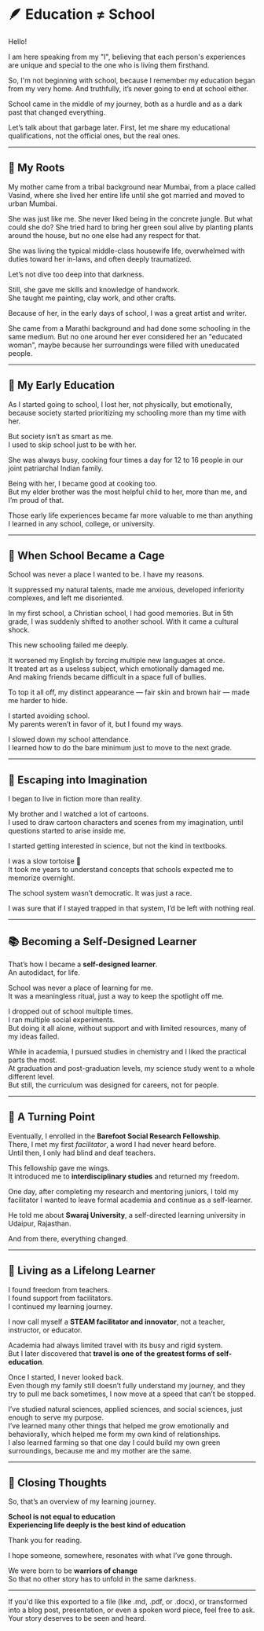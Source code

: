 # 🪶 Education ≠ School

Hello!

I am here speaking from my "I", believing that each person's experiences are unique and special to the one who is living them firsthand.

So, I'm not beginning with school, because I remember my education began from my very home. And truthfully, it’s never going to end at school either.

School came in the middle of my journey, both as a hurdle and as a dark past that changed everything.

Let’s talk about that garbage later. First, let me share my educational qualifications, not the official ones, but the real ones.

---

## 🌿 My Roots

My mother came from a tribal background near Mumbai, from a place called Vasind, where she lived her entire life until she got married and moved to urban Mumbai.

She was just like me. She never liked being in the concrete jungle. But what could she do? She tried hard to bring her green soul alive by planting plants around the house, but no one else had any respect for that.

She was living the typical middle-class housewife life, overwhelmed with duties toward her in-laws, and often deeply traumatized.

Let’s not dive too deep into that darkness.

Still, she gave me skills and knowledge of handwork.  
She taught me painting, clay work, and other crafts.

Because of her, in the early days of school, I was a great artist and writer.

She came from a Marathi background and had done some schooling in the same medium. But no one around her ever considered her an "educated woman", maybe because her surroundings were filled with uneducated people.

---

## 🌼 My Early Education

As I started going to school, I lost her, not physically, but emotionally, because society started prioritizing my schooling more than my time with her.

But society isn’t as smart as me.  
I used to skip school just to be with her.

She was always busy, cooking four times a day for 12 to 16 people in our joint patriarchal Indian family.

Being with her, I became good at cooking too.  
But my elder brother was the most helpful child to her, more than me, and I’m proud of that.

Those early life experiences became far more valuable to me than anything I learned in any school, college, or university.

---

## 🏫 When School Became a Cage

School was never a place I wanted to be. I have my reasons.

It suppressed my natural talents, made me anxious, developed inferiority complexes, and left me disoriented.

In my first school, a Christian school, I had good memories. But in 5th grade, I was suddenly shifted to another school. With it came a cultural shock.

This new schooling failed me deeply.

It worsened my English by forcing multiple new languages at once.  
It treated art as a useless subject, which emotionally damaged me.  
And making friends became difficult in a space full of bullies.

To top it all off, my distinct appearance — fair skin and brown hair — made me harder to hide.

I started avoiding school.  
My parents weren’t in favor of it, but I found my ways.

I slowed down my school attendance.  
I learned how to do the bare minimum just to move to the next grade.

---

## 🌈 Escaping into Imagination

I began to live in fiction more than reality.

My brother and I watched a lot of cartoons.  
I used to draw cartoon characters and scenes from my imagination, until questions started to arise inside me.

I started getting interested in science, but not the kind in textbooks.

I was a slow tortoise 🐢  
It took me years to understand concepts that schools expected me to memorize overnight.

The school system wasn’t democratic. It was just a race.

I was sure that if I stayed trapped in that system, I’d be left with nothing real.

---

## 📚 Becoming a Self-Designed Learner

That’s how I became a **self-designed learner**.  
An autodidact, for life.

School was never a place of learning for me.  
It was a meaningless ritual, just a way to keep the spotlight off me.

I dropped out of school multiple times.  
I ran multiple social experiments.  
But doing it all alone, without support and with limited resources, many of my ideas failed.

While in academia, I pursued studies in chemistry and I liked the practical parts the most.  
At graduation and post-graduation levels, my science study went to a whole different level.  
But still, the curriculum was designed for careers, not for people.

---

## 🌱 A Turning Point

Eventually, I enrolled in the **Barefoot Social Research Fellowship**.  
There, I met my first *facilitator*, a word I had never heard before.  
Until then, I only had blind and deaf teachers.

This fellowship gave me wings.  
It introduced me to **interdisciplinary studies** and returned my freedom.

One day, after completing my research and mentoring juniors, I told my facilitator I wanted to leave formal academia and continue as a self-learner.

He told me about **Swaraj University**, a self-directed learning university in Udaipur, Rajasthan.

And from there, everything changed.

---

## 🦋 Living as a Lifelong Learner

I found freedom from teachers.  
I found support from facilitators.  
I continued my learning journey.

I now call myself a **STEAM facilitator and innovator**, not a teacher, instructor, or educator.

Academia had always limited travel with its busy and rigid system.  
But I later discovered that **travel is one of the greatest forms of self-education**.

Once I started, I never looked back.  
Even though my family still doesn’t fully understand my journey, and they try to pull me back sometimes, I now move at a speed that can’t be stopped.

I’ve studied natural sciences, applied sciences, and social sciences, just enough to serve my purpose.  
I’ve learned many other things that helped me grow emotionally and behaviorally, which helped me form my own kind of relationships.  
I also learned farming so that one day I could build my own green surroundings, because me and my mother are the same.

---

## 🌻 Closing Thoughts

So, that’s an overview of my learning journey.

**School is not equal to education**  
**Experiencing life deeply is the best kind of education**

Thank you for reading.

I hope someone, somewhere, resonates with what I’ve gone through.

We were born to be **warriors of change**  
So that no other story has to unfold in the same darkness.


---

If you'd like this exported to a file (like .md, .pdf, or .docx), or transformed into a blog post, presentation, or even a spoken word piece, feel free to ask. Your story deserves to be seen and heard.

